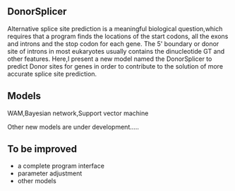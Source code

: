 ## DonorSplicer

Alternative splice site prediction is a meaningful biological question,which requires that a program finds the locations of the start codons, all the exons and introns and the stop codon for each gene. The 5' boundary or donor site of introns in most eukaryotes usually contains the dinucleotide GT and other features. Here,I present a new model named the DonorSplicer to predict Donor sites for genes in order to contribute to the solution of more accurate splice site prediction.

## Models

WAM,Bayesian network,Support vector machine

Other new models are under development.....

## To be improved

+ a complete program interface
+ parameter adjustment
+ other models


